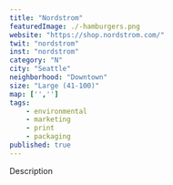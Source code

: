 ```yaml
---
title: "Nordstrom"
featuredImage: ./-hamburgers.png
website: "https://shop.nordstrom.com/"
twit: "nordstrom"
inst: "nordstrom"
category: "N"
city: "Seattle"
neighborhood: "Downtown"
size: "Large (41-100)"
map: ['','']
tags:
    - environmental
    - marketing
    - print
    - packaging
published: true
---
```


Description
